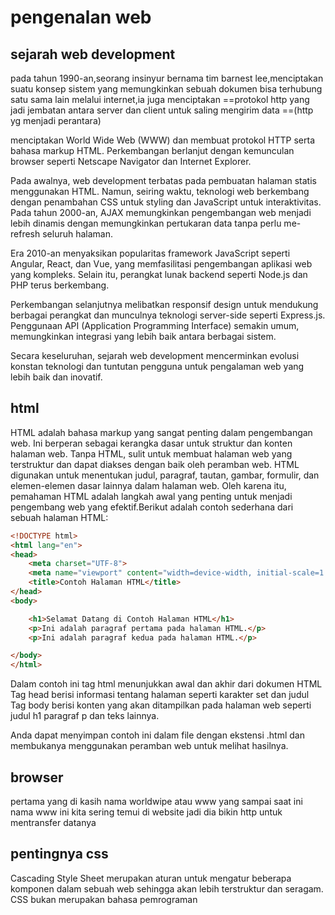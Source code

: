 # pengenalan web
## sejarah web development
pada tahun 1990-an,seorang insinyur bernama tim barnest lee,menciptakan suatu konsep sistem yang memungkinkan sebuah dokumen bisa terhubung satu sama lain melalui internet,ia juga menciptakan ==protokol http yang jadi jembatan antara server dan client untuk saling mengirim data ==(http yg menjadi perantara)

menciptakan World Wide Web (WWW) dan membuat protokol HTTP serta bahasa markup HTML. Perkembangan berlanjut dengan kemunculan browser seperti Netscape Navigator dan Internet Explorer.

Pada awalnya, web development terbatas pada pembuatan halaman statis menggunakan HTML. Namun, seiring waktu, teknologi web berkembang dengan penambahan CSS untuk styling dan JavaScript untuk interaktivitas. Pada tahun 2000-an, AJAX memungkinkan pengembangan web menjadi lebih dinamis dengan memungkinkan pertukaran data tanpa perlu me-refresh seluruh halaman.

Era 2010-an menyaksikan popularitas framework JavaScript seperti Angular, React, dan Vue, yang memfasilitasi pengembangan aplikasi web yang kompleks. Selain itu, perangkat lunak backend seperti Node.js dan PHP terus berkembang.

Perkembangan selanjutnya melibatkan responsif design untuk mendukung berbagai perangkat dan munculnya teknologi server-side seperti Express.js. Penggunaan API (Application Programming Interface) semakin umum, memungkinkan integrasi yang lebih baik antara berbagai sistem.

Secara keseluruhan, sejarah web development mencerminkan evolusi konstan teknologi dan tuntutan pengguna untuk pengalaman web yang lebih baik dan inovatif.
## html
HTML adalah bahasa markup yang sangat penting dalam pengembangan web. Ini berperan sebagai kerangka dasar untuk struktur dan konten halaman web. Tanpa HTML, sulit untuk membuat halaman web yang terstruktur dan dapat diakses dengan baik oleh peramban web. HTML digunakan untuk menentukan judul, paragraf, tautan, gambar, formulir, dan elemen-elemen dasar lainnya dalam halaman web. Oleh karena itu, pemahaman HTML adalah langkah awal yang penting untuk menjadi pengembang web yang efektif.Berikut adalah contoh sederhana dari sebuah halaman HTML:
```html
<!DOCTYPE html>
<html lang="en">
<head>
    <meta charset="UTF-8">
    <meta name="viewport" content="width=device-width, initial-scale=1.0">
    <title>Contoh Halaman HTML</title>
</head>
<body>

    <h1>Selamat Datang di Contoh Halaman HTML</h1>
    <p>Ini adalah paragraf pertama pada halaman HTML.</p>
    <p>Ini adalah paragraf kedua pada halaman HTML.</p>

</body>
</html>

```
Dalam contoh ini tag html menunjukkan awal dan akhir dari dokumen HTML Tag head berisi informasi tentang halaman seperti karakter set dan judul Tag body berisi konten yang akan ditampilkan pada halaman web seperti judul h1 paragraf p dan teks lainnya.

Anda dapat menyimpan contoh ini dalam file dengan ekstensi .html dan membukanya menggunakan peramban web untuk melihat hasilnya.
## browser 
pertama yang di kasih nama worldwipe atau www yang sampai saat ini nama www ini kita sering temui di website jadi dia bikin http untuk mentransfer datanya 

## pentingnya css
Cascading Style Sheet merupakan aturan untuk mengatur beberapa komponen dalam sebuah web sehingga akan lebih terstruktur dan seragam. CSS bukan merupakan bahasa pemrograman







